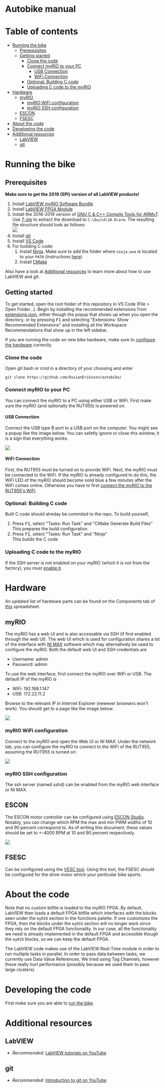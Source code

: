 # Autobike manual <!-- omit in toc -->

# Table of contents <!-- omit in toc -->

- [Running the bike](#running-the-bike)
  - [Prerequisites](#prerequisites)
  - [Getting started](#getting-started)
    - [Clone the code](#clone-the-code)
    - [Connect myRIO to your PC](#connect-myrio-to-your-pc)
      - [USB Connection](#usb-connection)
      - [WiFi Connection](#wifi-connection)
    - [Optional: Building C code](#optional-building-c-code)
    - [Uploading C code to the myRIO](#uploading-c-code-to-the-myrio)
- [Hardware](#hardware)
  - [myRIO](#myrio)
    - [myRIO WiFi configuration](#myrio-wifi-configuration)
    - [myRIO SSH configuration](#myrio-ssh-configuration)
  - [ESCON](#escon)
  - [FSESC](#fsesc)
- [About the code](#about-the-code)
- [Developing the code](#developing-the-code)
- [Additional resources](#additional-resources)
  - [LabVIEW](#labview)
  - [git](#git)

# Running the bike

## Prerequisites

**Make sure to get the 2019 (SPI) version of all LabVIEW products!**

1. Install [LabVIEW myRIO Software Bundle](https://www.ni.com/es-es/support/downloads/software-products/download.labview-myrio-software-bundle.html#305936)
2. Install [LabVIEW FPGA Module](https://www.ni.com/sv-se/support/downloads/software-products/download.labview-fpga-module.html#305897)
3. Install the 2018-2019 version of [GNU C & C++ Compile Tools for ARMv7](https://www.ni.com/sv-se/support/downloads/software-products/download.gnu-c---c---compile-tools-for-armv7.html#338448). Use [7-zip](https://www.7-zip.org/download.html) to extract the download to `C:\build\18.0\arm`. The resulting file structure should look as follows:  
   ![](assets/20230201220413.png)
4. Install [git](https://git-scm.com/downloads)
5. Install [VS Code](https://code.visualstudio.com/Download)
6. For building C code: 
   1. Install [Ninja](https://ninja-build.org/). Make sure to add the folder where `ninja.exe` is located to your `PATH` (instructions [here](https://stackoverflow.com/a/44272417))
   2. Install [CMake](https://cmake.org/download/)

Also have a look at [Additional resources](#additional-resources) to learn more about how to use LabVIEW and git.

## Getting started

To get started, open the root folder of this repository in VS Code (File > Open Folder...). Begin by installing the recommended extensions from [extensions.json](../.vscode/extensions.json), either though the popup that shows up when you open the directory, or by pressing <kbd>F1</kbd> and selecting "Extensions: Show Recommended Extensions" and installing all the Workspace Recommendations that show up in the left sidebar.

If you are running the code on new bike hardware, make sure to [configure the hardware](#hardware-configuration) correctly.

### Clone the code

Open git bash or cmd in a directory of your choosing and enter

```console
git clone https://github.com/OssianEriksson/autobike/
```

### Connect myRIO to your PC

You can connect the myRIO to a PC using either USB or WiFi. First make sure the myRIO (and optionally the RUT955) is powered on.

#### USB Connection

Connect the USB type B port to a USB port on the computer. You might see a popup like the image below. You can safetly ignore or close this window, it is a sign that everything works.  

![](assets/20230202213807.png)

#### WiFi Connection

First, the RUT955 must be turned on to provide WiFi. Next, the myRIO must be connected to the WiFi. If the myRIO is already configured to do this, the WiFi LED of the myRIO should become solid blue a few minutes after the WiFi comes online. Otherwise you have to first [connect the myRIO to the RUT955's WiFi](#wifi-connection).

### Optional: Building C code

Built C code should alreday be commited to the repo. To build yourself,

1. Press <kbd>F1</kbd>, select "Tasks: Run Task" and "CMake Generate Build Files"  
   This prepares the build configuration
2. Press <kbd>F1</kbd>, select "Tasks: Run Task" and "Ninja"  
   This builds the C code

### Uploading C code to the myRIO

If the SSH server is not enabled on your myRIO (which it is not from the factory), you must [enable it](#myrio-ssh-configuration).

# Hardware

An updated list of hardware parts can be found on the Components tab of [this](https://docs.google.com/spreadsheets/d/1jYklFR16tM9HWh2FWQ4a0sHuk9EQhuwHWUT15zN2rlk/edit?usp=sharing) spreadsheet.

## myRIO

The myRIO has a web UI and is also accessable via SSH (if first enabled through the web UI). The web UI which is used for configuration shares a lot of the interface with [NI MAX](https://knowledge.ni.com/KnowledgeArticleDetails?id=kA03q000000YGQwCAO&l=sv-SE) software which may alternatively be used to configure the myRIO. Both the default web UI and SSH credentials are

* Username: admin
* Password: admin

To use the web interface, first connect the myRIO over WiFi or USB. The default IP of the myRIO is

* WiFi: 192.168.1.147
* USB: 172.22.11.2
  
Browse to the relevant IP in Internet Explorer (newever browsers won't work). You should get to a page like the image below:

![](assets/20230203003457.png)  

### myRIO WiFi configuration

Connect to the myRIO and open the Web UI or NI MAX. Under the network tab, you can configure the myRIO to connect to the WiFi of the RUT955, assuming the RUT955 is turned on:

![](assets/20230203003628.png)  

### myRIO SSH configuration

The ssh server (named sshd) can be enabled from the myRIO web interface or NI MAX.

## ESCON

The ESCON motor controller can be configured using [ESCON Studio](https://www.maxongroup.com/maxon/view/content/escon-detailsite). Notably, you can change which RPM the max and min PWM widths of 10 and 90 percent correspond to. As of writing this document, these values should be set to +-4000 RPM at 10 and 90 percent respectively.

![](assets/20230203005330.png)  

## FSESC

Can be configured using the [VESC tool](https://vesc-project.com/vesc_tool). Using this tool, the FSESC should be configured for the drive motor which your perticular bike sports.

# About the code

Note that no custom bitfile is loaded to the myRIO FPGA. By default, LabVIEW then loads a default FPGA bitfile which interfaces with the blocks seen under the `myRIO` section in the functions palette. If one customizes the FPGA, then the blocks under the `myRIO` section will no longer work since they rely on the default FPGA functionality. In our case, all the functionality we need is already implemented in the default FPGA and accessible though the `myRIO` blocks, so we can keep the default FPGA.

The LabVIEW code makes use of the LabVIEW Real-Time module in order to run multiple tasks in parallel. In order to pass data between tasks, we currently use Data Value References. We tried using Tag Channels, however these really hurt performance (possibly because we used them to pass large clusters).

# Developing the code

First make sure you are able to [run the bike](#running-the-bike).

# Additional resources

## LabVIEW

* *Recommended*: [LabVIEW tutorials on YouTube](https://www.youtube.com/watch?v=1WiE__onbeY&t=1178s&ab_channel=LabVIEWExercises)

## git

* *Recommended*: [Introduction to git on YouTube](https://www.youtube.com/watch?v=HVsySz-h9r4)
